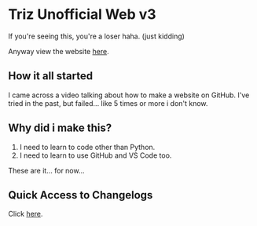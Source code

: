 # Triz Unofficial Web v3
If you're seeing this, you're a loser haha. (just kidding)

Anyway view the website [here](https://bit.ly/trizgame-website-v3).<!-- yes i'm using the bit.ly link -->

## How it all started
I came across a video talking about how to make a website on GitHub.
I've tried in the past, but failed... like 5 times or more i don't know.

## Why did i make this?
1. I need to learn to code other than Python.
2. I need to learn to use GitHub and VS Code too.

These are it... for now...

## Quick Access to Changelogs
Click [here](https://trizgit.github.io/website-v3/changelogs.html).